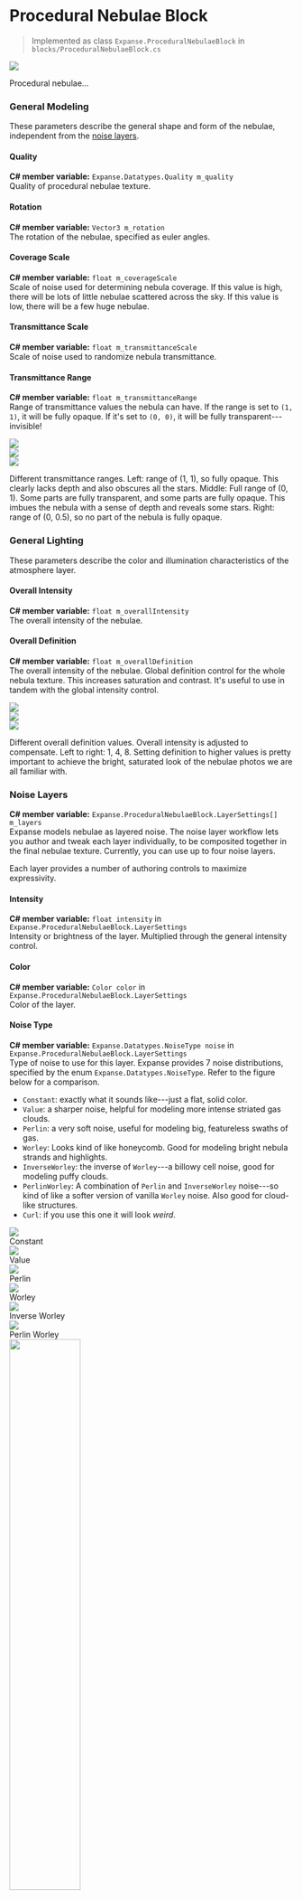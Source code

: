 # Procedural Nebulae Block

> Implemented as class `Expanse.ProceduralNebulaeBlock` in `blocks/ProceduralNebulaeBlock.cs`

<div class="img-block">
    <div class="img-row">
        <div class="img-col"><img src="img/nebulae/nebulae_banner.png"/></div>
    </div>
</div>

Procedural nebulae...

<!---------------------------------------------------------------------------------------->
<!--------------------------------------- MODELING --------------------------------------->
<!---------------------------------------------------------------------------------------->
### General Modeling
These parameters describe the general shape and form of the nebulae, independent from the [noise layers](/editor/blocks/procedural_nebulae_block?id=noise-layers).

#### Quality
**C# member variable:** `Expanse.Datatypes.Quality m_quality` \
Quality of procedural nebulae texture.

#### Rotation
**C# member variable:** `Vector3 m_rotation` \
The rotation of the nebulae, specified as euler angles.

#### Coverage Scale
**C# member variable:** `float m_coverageScale` \
Scale of noise used for determining nebula coverage. If this value is high, there will be lots of little nebulae scattered across the sky. If this value is low, there will be a few huge nebulae.

#### Transmittance Scale
**C# member variable:** `float m_transmittanceScale` \
Scale of noise used to randomize nebula transmittance.

#### Transmittance Range
**C# member variable:** `float m_transmittanceRange` \
Range of transmittance values the nebula can have. If the range is set to `(1, 1)`, it will be fully opaque. If it's set to `(0, 0)`, it will be fully transparent---invisible!

<div class="img-block">
    <div class="img-row">
        <div class="img-col"><img src="img/nebulae/transmittance_1_1.jpg"/></div>
        <div class="img-col"><img src="img/nebulae/transmittance_0_1.jpg"/></div>
        <div class="img-col"><img src="img/nebulae/transmittance_0_0.5.jpg"/></div>
    </div>
    <p>Different transmittance ranges. Left: range of (1, 1), so fully opaque. This clearly lacks depth and also obscures all the stars. Middle: Full range of (0, 1). Some parts are fully transparent, and some parts are fully opaque. This imbues the nebula with a sense of depth and reveals some stars. Right: range of (0, 0.5), so no part of the nebula is fully opaque.</p>
</div>

<!---------------------------------------------------------------------------------------->
<!--------------------------------------- LIGHTING --------------------------------------->
<!---------------------------------------------------------------------------------------->

### General Lighting
These parameters describe the color and illumination characteristics of the atmosphere layer.

#### Overall Intensity
**C# member variable:** `float m_overallIntensity` \
The overall intensity of the nebulae.

#### Overall Definition
**C# member variable:** `float m_overallDefinition` \
The overall intensity of the nebulae.
Global definition control for the whole nebula texture. This increases saturation and contrast. It's useful to use in tandem with the global intensity control.

<div class="img-block">
    <div class="img-row">
        <div class="img-col"><img src="img/nebulae/overall_definition_1.jpg"/></div>
        <div class="img-col"><img src="img/nebulae/overall_definition_4.jpg"/></div>
        <div class="img-col"><img src="img/nebulae/overall_definition_8.jpg"/></div>
    </div>
    <p>Different overall definition values. Overall intensity is adjusted to compensate. Left to right: 1, 4, 8. Setting definition to higher values is pretty important to achieve the bright, saturated look of the nebulae photos we are all familiar with.</p>
</div>

<!---------------------------------------------------------------------------------------->
<!------------------------------------- NOISE LAYERS ------------------------------------->
<!---------------------------------------------------------------------------------------->
### Noise Layers
**C# member variable:** `Expanse.ProceduralNebulaeBlock.LayerSettings[] m_layers` \
Expanse models nebulae as layered noise. The noise layer workflow lets you author and tweak each layer individually, to be composited together in the final nebulae texture. Currently, you can use up to four noise layers.

Each layer provides a number of authoring controls to maximize expressivity.

#### Intensity
**C# member variable:** `float intensity` in `Expanse.ProceduralNebulaeBlock.LayerSettings` \
Intensity or brightness of the layer. Multiplied through the general intensity control.

#### Color
**C# member variable:** `Color color` in `Expanse.ProceduralNebulaeBlock.LayerSettings` \
Color of the layer.

#### Noise Type
**C# member variable:** `Expanse.Datatypes.NoiseType noise` in `Expanse.ProceduralNebulaeBlock.LayerSettings` \
Type of noise to use for this layer. Expanse provides 7 noise distributions, specified by the enum `Expanse.Datatypes.NoiseType`. Refer to the figure below for a comparison.
* `Constant`: exactly what it sounds like---just a flat, solid color.
* `Value`: a sharper noise, helpful for modeling more intense striated gas clouds.
* `Perlin`: a very soft noise, useful for modeling big, featureless swaths of gas.
* `Worley`: Looks kind of like honeycomb. Good for modeling bright nebula strands and highlights.
* `InverseWorley`: the inverse of `Worley`---a billowy cell noise, good for modeling puffy clouds.
* `PerlinWorley`: A combination of `Perlin` and `InverseWorley` noise---so kind of like a softer version of vanilla `Worley` noise. Also good for cloud-like structures.
* `Curl`: if you use this one it will look *weird*.

<div class="img-block">
    <div class="img-row">
        <div class="img-col"><img src="img/nebulae/constant.jpg"/><div>Constant</div></div>
        <div class="img-col"><img src="img/nebulae/value.jpg"/><div>Value</div></div>
    </div>
    <div class="img-row">
        <div class="img-col"><img src="img/nebulae/perlin.jpg"/><div>Perlin</div></div>
        <div class="img-col"><img src="img/nebulae/worley.jpg"/><div>Worley</div></div>
    </div> 
    <div class="img-row">
        <div class="img-col"><img src="img/nebulae/inverse_worley.jpg"/><div>Inverse Worley</div></div>
        <div class="img-col"><img src="img/nebulae/perlin_worley.jpg"/><div>Perlin Worley</div></div>
    </div>
    <div class="img-row">
        <div class="img-col"><img style="width:50%" src="img/nebulae/curl.jpg"/><div>Curl. Funky, but maybe someone will do something cool with it!</div></div>
    </div>
</div>

#### Scale
**C# member variable:** `float scale` in `Expanse.ProceduralNebulaeBlock.LayerSettings` \
Scale of base octave of noise. Smaller values give bigger more global features, larger values give smaller more detailed features.

<div class="img-block">
    <div class="img-row">
        <div class="img-col"><img src="img/nebulae/scale_4.jpg"/></div>
        <div class="img-col"><img src="img/nebulae/scale_8.jpg"/></div>
        <div class="img-col"><img src="img/nebulae/scale_16.jpg"/></div>
    </div>
    <p>One octave of worley noise at differing scales. Left to right: 4, 8, 16.</p>
</div>

#### Octaves
**C# member variable:** `int octaves` in `Expanse.ProceduralNebulaeBlock.LayerSettings` \
Number of noise octaves. Increasing the number of octaves can dim the overall noise texture, so it is useful to adjust the intensity control in tandem with this parameter.

<div class="img-block">
    <div class="img-row">
        <div class="img-col"><img src="img/nebulae/scale_8.jpg"/></div>
        <div class="img-col"><img src="img/nebulae/3_octaves.jpg"/></div>
        <div class="img-col"><img src="img/nebulae/6_octaves.jpg"/></div>
    </div>
    <p>Differing octaves of worley noise. Left to right: 1 octave, 3 octaves, 6 octaves. Layering octaves of noise this way, known as "fractal brownian motion" or "fbm" for short, is key to developing complex structures.</p>
</div>

#### Octave Scale
**C# member variable:** `float octaveScale` in `Expanse.ProceduralNebulaeBlock.LayerSettings` \
Scale multiplier applied to additional octaves of noise. As an example, if this value is 2, each octave will be twice as small as the last octave.

#### Octave Multiplier
**C# member variable:** `float octaveMultiplier` in `Expanse.ProceduralNebulaeBlock.LayerSettings` \
Intensity multiplier applied to additional octaves of noise. As an example, if this value is 0.5, each octave will be half as intense as the last octave.

#### Coverage
**C# member variable:** `float coverage` in `Expanse.ProceduralNebulaeBlock.LayerSettings` \
How much the coverage map effects this layer. A higher value will result in more nebula coverage. A lower value will result in less nebula coverage.

<div class="img-block">
    <div class="img-row">
        <div class="img-col"><img src="img/nebulae/coverage_0.25.jpg"/></div>
        <div class="img-col"><img src="img/nebulae/coverage_0.5.jpg"/></div>
        <div class="img-col"><img src="img/nebulae/coverage_1.jpg"/></div>
    </div>
    <p>Different coverage values. Left to right: 0.25, 0.5. 1. </p>
</div>

#### Spread
**C# member variable:** `float spread` in `Expanse.ProceduralNebulaeBlock.LayerSettings` \
This parameter allows the layer to bleed across the coverage boundary, and is useful for softening edges.

#### Bias
**C# member variable:** `float bias` in `Expanse.ProceduralNebulaeBlock.LayerSettings` \
Bias of zero value. This can be used as an alternative to coverage, if you want to ignore the coverage map.

<div class="img-block">
    <div class="img-row">
        <div class="img-col"><img src="img/nebulae/bias_negative_0.45.jpg"/></div>
        <div class="img-col"><img src="img/nebulae/bias_negative_0.25.jpg"/></div>
        <div class="img-col"><img src="img/nebulae/coverage_1.jpg"/></div>
    </div>
    <p>Different biases. Intensity is adjusted to compensate Left to right: -0.45, 0.25, 0. </p>
</div>

#### Definition
**C# member variable:** `float definition` in `Expanse.ProceduralNebulaeBlock.LayerSettings` \
This increases saturation and contrast, generally making the layer punchier. Increasing the definition usually requires also increasing the strength parameter to ensure that the strands can still get through the coverage map.

#### Strength
**C# member variable:** `float strength` in `Expanse.ProceduralNebulaeBlock.LayerSettings` \
This parameter is meant to be used in tandem with the coverage value. Higher strength values will allow more features to push through the coverage map. The best way to see what this parameter does is to play around with it.

#### Warp Intensity
**C# member variable:** `float warpIntensity` in `Expanse.ProceduralNebulaeBlock.LayerSettings` \
Intensity of warping effect. Nebulae are big bodies of interstellar gas, and so they obey the laws of fluid mechanics. It's important to capture some of the resulting swirly fluid features. Warping the base noise texture can help with that.

<div class="img-block">
    <div class="img-row">
        <div class="img-col"><img src="img/nebulae/no_warp.jpg"/></div>
        <div class="img-col"><img src="img/nebulae/warp_0.15.jpg"/></div>
        <div class="img-col"><img src="img/nebulae/warp_0.3.jpg"/></div>
    </div>
    <p>Different warp intensities. Warp scale is 8 for all examples. Left to right: no warp, warp intensity of 0.15, warp intensity 0.3. </p>
</div>

#### Warp Scale
**C# member variable:** `float warpScale` in `Expanse.ProceduralNebulaeBlock.LayerSettings` \
Scale of the noise used to warp this layer. A higher value gives smaller vortices and tendrils. A lower value gives bigger swirls and arcs.

<div class="img-block">
    <div class="img-row">
        <div class="img-col"><img src="img/nebulae/warp_scale_3.jpg"/></div>
        <div class="img-col"><img src="img/nebulae/warp_0.3.jpg"/></div>
        <div class="img-col"><img src="img/nebulae/warp_scale_12.jpg"/></div>
    </div>
    <p>Different warp scales. Left to right: 3, 8, 12. </p>
</div>

<!---------------------------------------------------------------------------------------->
<!--------------------------------------- METADATA --------------------------------------->
<!---------------------------------------------------------------------------------------->
### Metadata
These parameters are metadata or references to components/objects that the block uses.

#### Volume
**C# member variable:** `UnityEngine.Rendering.Volume m_volume` \
The Sky and Fog Volume that backs this procedural nebulae block. In all likelihood, this should be a single global volume you set up at the start of your project. More complex workflows may have multiple local volumes, in which case you will need to create multiple nebulae blocks (one for each volume), or programmatically change this parameter.
